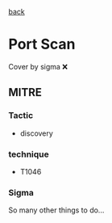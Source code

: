 [back](../index.md)
# Port Scan
Cover by sigma :x: 

## MITRE
### Tactic
  - discovery

### technique
  - T1046

### Sigma

 So many other things to do...